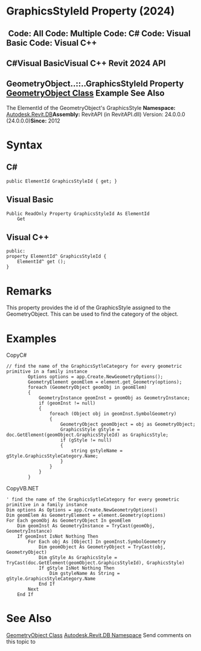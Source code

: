 # GraphicsStyleId Property (2024)

﻿
 Code: All Code: Multiple Code: C# Code: Visual Basic Code: Visual C++   
---  
C#Visual BasicVisual C++
Revit 2024 API  
---  
GeometryObject..::..GraphicsStyleId Property   
[GeometryObject Class](e0f15010-0e19-6216-e2f0-ab7978145daa.md "GeometryObject Class") Example See Also  
---  
The ElementId of the GeometryObject's GraphicsStyle
**Namespace:** [Autodesk.Revit.DB](87546ba7-461b-c646-cbb1-2cb8f5bff8b2.md "Autodesk.Revit.DB Namespace")**Assembly:** RevitAPI (in RevitAPI.dll) Version: 24.0.0.0 (24.0.0.0)**Since:** 2012
# Syntax
C#  
---  
```text
public ElementId GraphicsStyleId { get; }
```
  
Visual Basic  
---  
```text
Public ReadOnly Property GraphicsStyleId As ElementId
	Get
```
  
Visual C++  
---  
```text
public:
property ElementId^ GraphicsStyleId {
	ElementId^ get ();
}
```
  
# Remarks
This property provides the id of the GraphicsStyle assigned to the GeometryObject. This can be used to find the category of the object.
# Examples
CopyC#
```text
// find the name of the GraphicsSytleCategory for every geometric primitive in a family instance
        Options options = app.Create.NewGeometryOptions();
        GeometryElement geomElem = element.get_Geometry(options);
        foreach (GeometryObject geomObj in geomElem)
        {
            GeometryInstance geomInst = geomObj as GeometryInstance;
            if (geomInst != null)
            {
                foreach (Object obj in geomInst.SymbolGeometry)
                {
                    GeometryObject geomObject = obj as GeometryObject;
                    GraphicsStyle gStyle = doc.GetElement(geomObject.GraphicsStyleId) as GraphicsStyle;
                    if (gStyle != null)
                    {
                        string gstyleName = gStyle.GraphicsStyleCategory.Name;
                    }
                }
            }
        }
```

CopyVB.NET
```text
' find the name of the GraphicsSytleCategory for every geometric primitive in a family instance
Dim options As Options = app.Create.NewGeometryOptions()
Dim geomElem As GeometryElement = element.Geometry(options)
For Each geomObj As GeometryObject In geomElem
    Dim geomInst As GeometryInstance = TryCast(geomObj, GeometryInstance)
    If geomInst IsNot Nothing Then
        For Each obj As [Object] In geomInst.SymbolGeometry
            Dim geomObject As GeometryObject = TryCast(obj, GeometryObject)
            Dim gStyle As GraphicsStyle = TryCast(doc.GetElement(geomObject.GraphicsStyleId), GraphicsStyle)
            If gStyle IsNot Nothing Then
                Dim gstyleName As String = gStyle.GraphicsStyleCategory.Name
            End If
        Next
    End If
```

# See Also
[GeometryObject Class](e0f15010-0e19-6216-e2f0-ab7978145daa.md "GeometryObject Class")
[Autodesk.Revit.DB Namespace](87546ba7-461b-c646-cbb1-2cb8f5bff8b2.md "Autodesk.Revit.DB Namespace")
Send comments on this topic to 
